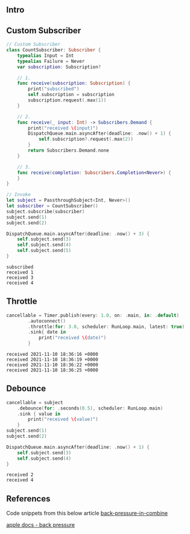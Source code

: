 

## Intro



## Custom Subscriber

```swift
// Custom Subscriber
class CountSubscriber: Subscriber {
    typealias Input = Int
    typealias Failure = Never
    var subscription: Subscription?

    // 1.
    func receive(subscription: Subscription) {
        print("subscribed")
        self.subscription = subscription
        subscription.request(.max(1))
    }

    // 2.
    func receive(_ input: Int) -> Subscribers.Demand {
        print("received \(input)")
        DispatchQueue.main.asyncAfter(deadline: .now() + 1) {
            self.subscription?.request(.max(2))
        }
        return Subscribers.Demand.none
    }

    // 3.
    func receive(completion: Subscribers.Completion<Never>) {
    }
}

// Invoke
let subject = PassthroughSubject<Int, Never>()
let subscriber = CountSubscriber()
subject.subscribe(subscriber)
subject.send(1)
subject.send(2)

DispatchQueue.main.asyncAfter(deadline: .now() + 3) {
    self.subject.send(3)
    self.subject.send(4)
    self.subject.send(5)
}
```

```output
subscribed
received 1
received 3
received 4
```
## Throttle

```swift
cancellable = Timer.publish(every: 1.0, on: .main, in: .default)
        .autoconnect()
        .throttle(for: 3.0, scheduler: RunLoop.main, latest: true)
        .sink{ date in
            print("received \(date)")
        }
```

```output
received 2021-11-10 18:36:16 +0000
received 2021-11-10 18:36:19 +0000
received 2021-11-10 18:36:22 +0000
received 2021-11-10 18:36:25 +0000
```

## Debounce

```swift
cancellable = subject
    .debounce(for: .seconds(0.5), scheduler: RunLoop.main)
    .sink { value in
        print("received \(value)")
    }
subject.send(1)
subject.send(2)

DispatchQueue.main.asyncAfter(deadline: .now() + 1) {
    self.subject.send(3)
    self.subject.send(4)
}
```

```output
received 2
received 4
```



## References

Code snippets from this below article
[back-pressure-in-combine](https://tanaschita.com/20211205-back-pressure-in-combine/)


[apple docs - back pressure](https://developer.apple.com/documentation/combine/processing-published-elements-with-subscribers#Apply-Back-Pressure-with-a-Custom-Subscriber)
